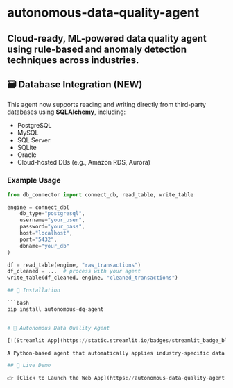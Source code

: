 # autonomous-data-quality-agent
Cloud-ready, ML-powered data quality agent using rule-based and anomaly detection techniques across industries.
---

## 🗃️ Database Integration (NEW)

This agent now supports reading and writing directly from third-party databases using **SQLAlchemy**, including:

- PostgreSQL
- MySQL
- SQL Server
- SQLite
- Oracle
- Cloud-hosted DBs (e.g., Amazon RDS, Aurora)

### Example Usage
```python
from db_connector import connect_db, read_table, write_table

engine = connect_db(
    db_type="postgresql",
    username="your_user",
    password="your_pass",
    host="localhost",
    port="5432",
    dbname="your_db"
)

df = read_table(engine, "raw_transactions")
df_cleaned = ...  # process with your agent
write_table(df_cleaned, engine, "cleaned_transactions")

## 🚀 Installation

```bash
pip install autonomous-dq-agent


# 🤖 Autonomous Data Quality Agent

[![Streamlit App](https://static.streamlit.io/badges/streamlit_badge_black_white.svg)](https://autonomous-data-quality-agent-lejzddggm8vetbvnwpcmj.streamlit.app)

A Python-based agent that automatically applies industry-specific data quality rules to any dataset. Upload CSVs, apply YAML configs, detect issues — all from a no-code UI.

## 🔗 Live Demo

👉 [Click to Launch the Web App](https://autonomous-data-quality-agent-lejzddggm8vetbvnwpcmj.streamlit.app)

